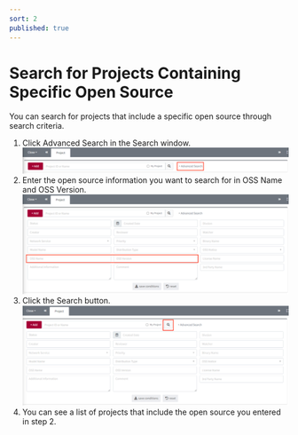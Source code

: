 ```yaml
---
sort: 2
published: true
---
```


# Search for Projects Containing Specific Open Source

You can search for projects that include a specific open source through search criteria.

1. Click Advanced Search in the Search window.
   ![Search1](../../images/project/search/search_1.png)
2. Enter the open source information you want to search for in OSS Name and OSS Version.
   ![Search2](../../images/project/search/search_2.png)
3. Click the Search button.
   ![Search3](../../images/project/search/search_3.png)
4. You can see a list of projects that include the open source you entered in step 2.